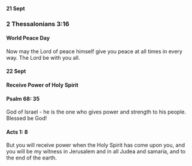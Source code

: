  ####  21 Sept 
 ###  2 Thessalonians 3:16
 #### World Peace Day
 
 Now may the Lord of peace himself give you peace at all times in every way. The Lord be with you all. 
 
 #### 22 Sept
 
 #### Receive Power of Holy Spirit
 
 #### Psalm 68: 35
 God of Israel - he is the one who gives power and strength to his people. Blessed be God!
 
 #### Acts 1: 8
 But you will receive power when the Holy Spirit has come upon you, and you will be my witness in Jerusalem and in all Judea and samaria, and to the end of the earth.
 
 
 
 
 
